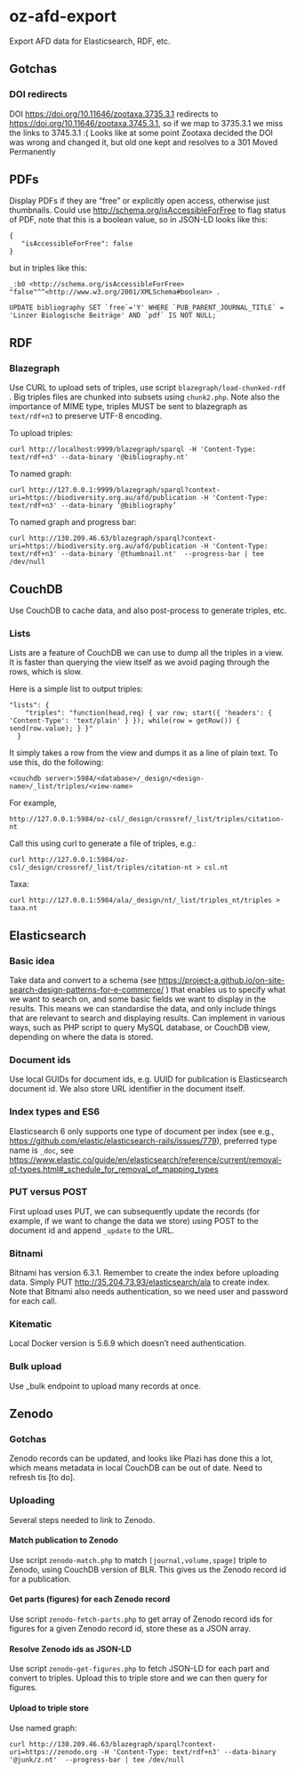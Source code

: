 # oz-afd-export
Export AFD data for Elasticsearch, RDF, etc.

## Gotchas

### DOI redirects

DOI https://doi.org/10.11646/zootaxa.3735.3.1 redirects to https://doi.org/10.11646/zootaxa.3745.3.1, so if we map to 3735.3.1 we miss the links to 3745.3.1 :( Looks like at some point Zootaxa decided the DOI was wrong and changed it, but old one kept and resolves to a 301 Moved Permanently

## PDFs

Display PDFs if they are “free” or explicitly open access, otherwise just thumbnails. Could use http://schema.org/isAccessibleForFree to flag status of PDF, note that this is a boolean value, so in JSON-LD looks like this:

```
{
   "isAccessibleForFree": false
}
```

but in triples like this:

```
_:b0 <http://schema.org/isAccessibleForFree> "false"^^<http://www.w3.org/2001/XMLSchema#boolean> .
```

```
UPDATE bibliography SET `free`='Y' WHERE `PUB_PARENT_JOURNAL_TITLE` = 'Linzer Biologische Beiträge' AND `pdf` IS NOT NULL;
```



## RDF

### Blazegraph

Use CURL to upload sets of triples, use script ```blazegraph/load-chunked-rdf``` . Big triples files are chunked into subsets using ```chunk2.php```. Note also the importance of MIME type, triples MUST be sent to blazegraph as ```text/rdf+n3``` to preserve UTF-8 encoding.

To upload triples:

```
curl http://localhost:9999/blazegraph/sparql -H 'Content-Type: text/rdf+n3' --data-binary '@bibliography.nt'
```

To named graph:
```
curl http://127.0.0.1:9999/blazegraph/sparql?context-uri=https://biodiversity.org.au/afd/publication -H 'Content-Type: text/rdf+n3' --data-binary ‘@bibliography’
```

To named graph and progress bar:
```
curl http://130.209.46.63/blazegraph/sparql?context-uri=https://biodiversity.org.au/afd/publication -H 'Content-Type: text/rdf+n3' --data-binary '@thumbnail.nt'  --progress-bar | tee /dev/null
```

## CouchDB

Use CouchDB to cache data, and also post-process to generate triples, etc.

### Lists

Lists are a feature of CouchDB we can use to dump all the triples in a view. It is faster than querying the view itself as we avoid paging through the rows, which is slow.

Here is a simple list to output triples:
```
"lists": {
    "triples": "function(head,req) { var row; start({ 'headers': { 'Content-Type': 'text/plain' } }); while(row = getRow()) { send(row.value); } }"
  }
```

It simply takes a row from the view and dumps it as a line of plain text. To use this, do the following:

```
<couchdb server>:5984/<database>/_design/<design-name>/_list/triples/<view-name>
```

For example, 

```
http://127.0.0.1:5984/oz-csl/_design/crossref/_list/triples/citation-nt
```

Call this using curl to generate a file of triples, e.g.:

```
curl http://127.0.0.1:5984/oz-csl/_design/crossref/_list/triples/citation-nt > csl.nt
```

Taxa: 

```
curl http://127.0.0.1:5984/ala/_design/nt/_list/triples_nt/triples > taxa.nt
```



## Elasticsearch

### Basic idea

Take data and convert to a schema (see https://project-a.github.io/on-site-search-design-patterns-for-e-commerce/ ) that enables us to specify what we want to search on, and some basic fields we want to display in the results. This means we can standardise the data, and only include things that are relevant to search and displaying results. Can implement in various ways, such as PHP script to query MySQL database, or CouchDB view, depending on where the data is stored.

### Document ids

Use local GUIDs for document ids, e.g. UUID for publication is Elasticsearch document id. We also store URL identifier in the document itself.

### Index types and ES6

Elasticsearch 6 only supports one type of document per index (see e.g., https://github.com/elastic/elasticsearch-rails/issues/779), preferred type name is ```_doc```, see https://www.elastic.co/guide/en/elasticsearch/reference/current/removal-of-types.html#_schedule_for_removal_of_mapping_types

### PUT versus POST

First upload uses PUT, we can subsequently update the records (for example, if we want to change the data we store) using POST to the document id and append ```_update``` to the URL.

### Bitnami

Bitnami has version 6.3.1. Remember to create the index before uploading data. Simply PUT http://35.204.73.93/elasticsearch/ala to create index. Note that Bitnami also needs authentication, so we need user and password for each call.

### Kitematic

Local Docker version is 5.6.9 which doesn’t need authentication.

### Bulk upload

Use _bulk endpoint to upload many records at once.


## Zenodo

### Gotchas

Zenodo records can be updated, and looks like Plazi has done this a lot, which means metadata in local CouchDB can be out of date. Need to refresh tis [to do].

### Uploading

Several steps needed to link to Zenodo.

#### Match publication to Zenodo

Use script ```zenodo-match.php``` to match ```[journal,volume,spage]``` triple to Zenodo, using CouchDB version of BLR. This gives us the Zenodo record id for a publication.

#### Get parts (figures) for each Zenodo record

Use script ```zenodo-fetch-parts.php``` to get array of Zenodo record ids for figures for a given Zenodo record id, store these as a JSON array.

#### Resolve Zenodo ids as JSON-LD

Use script ```zenodo-get-figures.php``` to fetch JSON-LD for each part and convert to triples. Upload this to triple store and we can then query for figures.

#### Upload to triple store

Use named graph:

```
curl http://130.209.46.63/blazegraph/sparql?context-uri=https://zenodo.org -H 'Content-Type: text/rdf+n3' --data-binary '@junk/z.nt'  --progress-bar | tee /dev/null
```



